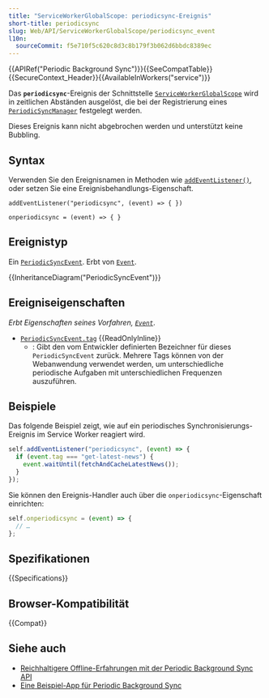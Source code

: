 ```yaml
---
title: "ServiceWorkerGlobalScope: periodicsync-Ereignis"
short-title: periodicsync
slug: Web/API/ServiceWorkerGlobalScope/periodicsync_event
l10n:
  sourceCommit: f5e710f5c620c8d3c8b179f3b062d6bbdc8389ec
---
```


{{APIRef("Periodic Background Sync")}}{{SeeCompatTable}}{{SecureContext_Header}}{{AvailableInWorkers("service")}}

Das **`periodicsync`**-Ereignis der Schnittstelle [`ServiceWorkerGlobalScope`](/de/docs/Web/API/ServiceWorkerGlobalScope) wird in zeitlichen Abständen ausgelöst, die bei der Registrierung eines [`PeriodicSyncManager`](/de/docs/Web/API/PeriodicSyncManager) festgelegt werden.

Dieses Ereignis kann nicht abgebrochen werden und unterstützt keine Bubbling.

## Syntax

Verwenden Sie den Ereignisnamen in Methoden wie [`addEventListener()`](/de/docs/Web/API/EventTarget/addEventListener), oder setzen Sie eine Ereignisbehandlungs-Eigenschaft.

```js-nolint
addEventListener("periodicsync", (event) => { })

onperiodicsync = (event) => { }
```

## Ereignistyp

Ein [`PeriodicSyncEvent`](/de/docs/Web/API/PeriodicSyncEvent). Erbt von [`Event`](/de/docs/Web/API/Event).

{{InheritanceDiagram("PeriodicSyncEvent")}}

## Ereigniseigenschaften

_Erbt Eigenschaften seines Vorfahren, [`Event`](/de/docs/Web/API/Event)_.

- [`PeriodicSyncEvent.tag`](/de/docs/Web/API/PeriodicSyncEvent/tag) {{ReadOnlyInline}}
  - : Gibt den vom Entwickler definierten Bezeichner für dieses `PeriodicSyncEvent` zurück. Mehrere Tags können von der Webanwendung verwendet werden, um unterschiedliche periodische Aufgaben mit unterschiedlichen Frequenzen auszuführen.

## Beispiele

Das folgende Beispiel zeigt, wie auf ein periodisches Synchronisierungs-Ereignis im Service Worker reagiert wird.

```js
self.addEventListener("periodicsync", (event) => {
  if (event.tag === "get-latest-news") {
    event.waitUntil(fetchAndCacheLatestNews());
  }
});
```

Sie können den Ereignis-Handler auch über die `onperiodicsync`-Eigenschaft einrichten:

```js
self.onperiodicsync = (event) => {
  // …
};
```

## Spezifikationen

{{Specifications}}

## Browser-Kompatibilität

{{Compat}}

## Siehe auch

- [Reichhaltigere Offline-Erfahrungen mit der Periodic Background Sync API](https://developer.chrome.com/docs/capabilities/periodic-background-sync)
- [Eine Beispiel-App für Periodic Background Sync](https://webplatformapis.com/periodic_sync/periodicSync_improved.html)
